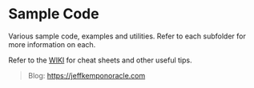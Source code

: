 # Sample Code
Various sample code, examples and utilities. Refer to each subfolder for more information on each.

Refer to the [WIKI](https://github.com/jeffreykemp/sample/wiki) for cheat sheets and other useful tips.

> Blog: https://jeffkemponoracle.com
